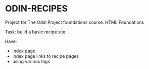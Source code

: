 # ODIN-RECIPES

Project for The Odin Project foundations course: HTML Foundations  

Task: build a basic recipe site  

Have:  
- index page
- index page links to recipe pages
- using various tags  
